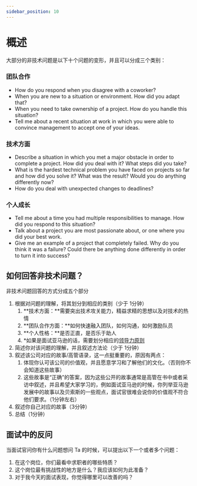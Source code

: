 ```yaml
---
sidebar_position: 10
---
```


# 概述

大部分的非技术问题是以下十个问题的变形，并且可以分成三个类别：

### 团队合作

- How do you respond when you disagree with a coworker?
- When you are new to a situation or environment. How did you adapt that?
- When you need to take ownership of a project. How do you handle this situation?
- Tell me about a recent situation at work in which you were able to convince management to accept one of your ideas.

### 技术方面

- Describe a situation in which you met a major obstacle in order to complete a project. How did you deal with it? What steps did you take?
- What is the hardest technical problem you have faced on projects so far and how did you solve it? What was the result? Would you do anything differently now?
- How do you deal with unexpected changes to deadlines?

### 个人成长

- Tell me about a time you had multiple responsibilities to manage. How did you respond to this situation?
- Talk about a project you are most passionate about, or one where you did your best work.
- Give me an example of a project that completely failed. Why do you think it was a failure? Could there be anything done differently in order to turn it into success?

## 如何回答非技术问题？
非技术问题回答的方式分成五个部分

1. 根据对问题的理解，将其划分到相应的类别（少于 1分钟）
    1. **技术方面：**需要突出技术攻关能力，精益求精的思想以及对技术的热情
    2. **团队合作方面：**如何快速融入团队，如何沟通，如何激励队员
    3. **个人性格：**是否正直，是否乐于助人
    4. *如果是面试亚马逊的话，需要划分相应的[领导力原则](https://www.amazon.jobs/zh/principles)
2. 简述你对该问题的理解，并且叙述方法论（少于 1分钟）
3. 叙述该公司对应的故事/高管语录，这一点挺重要的，原因有两点：
    1. 体现你认可该公司的价值观，并且愿意学习和了解他们的文化。（否则你不会知道这些故事）
    2. 这些故事是“正确”的答案，因为这些公开的故事通常是高管在书中或者采访中叙述，并且希望大家学习的，例如面试亚马逊的时候，你列举亚马逊发展中的故事以及贝索斯的一些观点，面试官很难会说你的价值观不符合他们要求。（1分钟左右）
4. 叙述你自己对应的故事（3分钟）
5. 总结（1分钟）

## 面试中的反问
当面试官问你有什么问题想问 Ta 的时候，可以提出以下一个或者多个问题：

1. 在这个岗位，你们最看中求职者的哪些特质？
2. 这个岗位最有挑战性的地方是什么？我应该如何为此准备？
3. 对于我今天的面试表现，你觉得哪里可以改善的吗？

